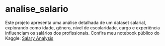 # analise_salario
Este projeto apresenta uma análise detalhada de um dataset salarial, explorando como idade, gênero, nível de escolaridade, cargo e experiência influenciam os salários dos profissionais.
Confira meu notebook público do Kaggle: [Salary Analysis](https://www.kaggle.com/username/salary-analysis)

